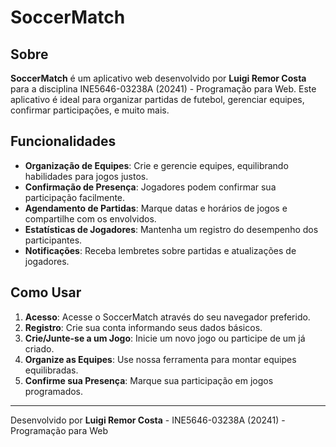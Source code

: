# SoccerMatch

## Sobre
**SoccerMatch** é um aplicativo web desenvolvido por **Luigi Remor Costa** para a disciplina INE5646-03238A (20241) - Programação para Web. Este aplicativo é ideal para organizar partidas de futebol, gerenciar equipes, confirmar participações, e muito mais.

## Funcionalidades

- **Organização de Equipes**: Crie e gerencie equipes, equilibrando habilidades para jogos justos.
- **Confirmação de Presença**: Jogadores podem confirmar sua participação facilmente.
- **Agendamento de Partidas**: Marque datas e horários de jogos e compartilhe com os envolvidos.
- **Estatísticas de Jogadores**: Mantenha um registro do desempenho dos participantes.
- **Notificações**: Receba lembretes sobre partidas e atualizações de jogadores.

## Como Usar

1. **Acesso**: Acesse o SoccerMatch através do seu navegador preferido.
2. **Registro**: Crie sua conta informando seus dados básicos.
3. **Crie/Junte-se a um Jogo**: Inicie um novo jogo ou participe de um já criado.
4. **Organize as Equipes**: Use nossa ferramenta para montar equipes equilibradas.
5. **Confirme sua Presença**: Marque sua participação em jogos programados.

---

Desenvolvido por **Luigi Remor Costa** - INE5646-03238A (20241) - Programação para Web
